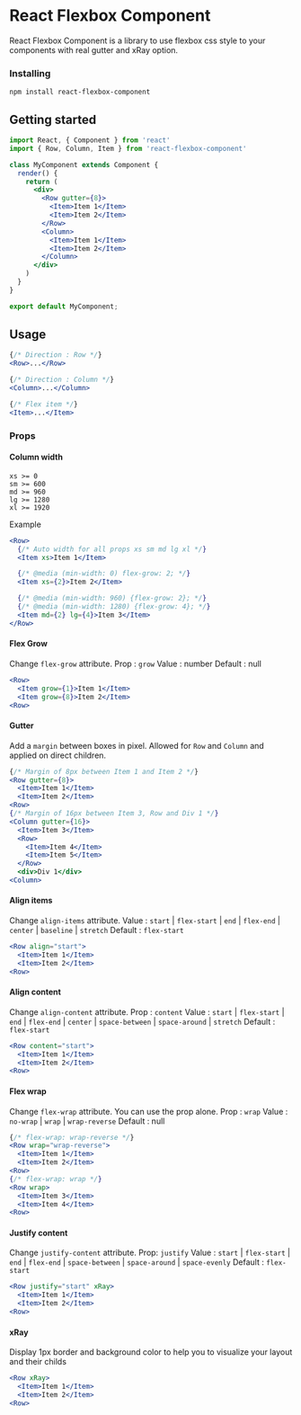 # React Flexbox Component

React Flexbox Component is a library to use flexbox css style to your components with real gutter and xRay option.

### Installing

```
npm install react-flexbox-component
```

## Getting started

```jsx
import React, { Component } from 'react'
import { Row, Column, Item } from 'react-flexbox-component'

class MyComponent extends Component {
  render() {
    return (
      <div>
        <Row gutter={8}>
          <Item>Item 1</Item>
          <Item>Item 2</Item>
        </Row>
        <Column>
          <Item>Item 1</Item>
          <Item>Item 2</Item>
        </Column>
      </div>
    )
  }
}

export default MyComponent;
```

## Usage

```jsx
{/* Direction : Row */}
<Row>...</Row>

{/* Direction : Column */}
<Column>...</Column>

{/* Flex item */}
<Item>...</Item>
```

### Props

#### Column width

```
xs >= 0
sm >= 600
md >= 960
lg >= 1280
xl >= 1920
```

Example
```jsx
<Row>
  {/* Auto width for all props xs sm md lg xl */}
  <Item xs>Item 1</Item>

  {/* @media (min-width: 0) flex-grow: 2; */}
  <Item xs={2}>Item 2</Item>

  {/* @media (min-width: 960) {flex-grow: 2}; */}
  {/* @media (min-width: 1280) {flex-grow: 4}; */}
  <Item md={2} lg={4}>Item 3</Item>
</Row>
```

#### Flex Grow

Change `flex-grow` attribute.
Prop : `grow`
Value : number
Default : null

```jsx
<Row>
  <Item grow={1}>Item 1</Item>
  <Item grow={8}>Item 2</Item>
<Row>
```

#### Gutter

Add a `margin` between boxes in pixel. Allowed for `Row` and `Column` and applied on direct children.

```jsx
{/* Margin of 8px between Item 1 and Item 2 */}
<Row gutter={8}>
  <Item>Item 1</Item>
  <Item>Item 2</Item>
<Row>
{/* Margin of 16px between Item 3, Row and Div 1 */}
<Column gutter={16}>
  <Item>Item 3</Item>
  <Row>
    <Item>Item 4</Item>
    <Item>Item 5</Item>
  </Row>
  <div>Div 1</div>
<Column>
```

#### Align items

Change `align-items` attribute.
Value : `start` | `flex-start` | `end` | `flex-end` | `center` | `baseline` | `stretch`
Default : `flex-start`

```jsx
<Row align="start">
  <Item>Item 1</Item>
  <Item>Item 2</Item>
<Row>
```


#### Align content

Change `align-content` attribute.
Prop : `content`
Value : `start` | `flex-start` | `end` | `flex-end` | `center` | `space-between` | `space-around` | `stretch`
Default : `flex-start`

```jsx
<Row content="start">
  <Item>Item 1</Item>
  <Item>Item 2</Item>
<Row>
```

#### Flex wrap

Change `flex-wrap` attribute.
You can use the prop alone.
Prop : `wrap`
Value : `no-wrap` | `wrap` | `wrap-reverse`
Default : null

```jsx
{/* flex-wrap: wrap-reverse */}
<Row wrap="wrap-reverse">
  <Item>Item 1</Item>
  <Item>Item 2</Item>
<Row>
{/* flex-wrap: wrap */}
<Row wrap>
  <Item>Item 3</Item>
  <Item>Item 4</Item>
<Row>
```

#### Justify content

Change `justify-content` attribute.
Prop: `justify`
Value : `start` | `flex-start` | `end` | `flex-end` | `space-between` | `space-around` | `space-evenly`
Default : `flex-start`

```jsx
<Row justify="start" xRay>
  <Item>Item 1</Item>
  <Item>Item 2</Item>
<Row>
```

#### xRay

Display 1px border and background color to help you to visualize your layout and their childs

```jsx
<Row xRay>
  <Item>Item 1</Item>
  <Item>Item 2</Item>
<Row>
```
